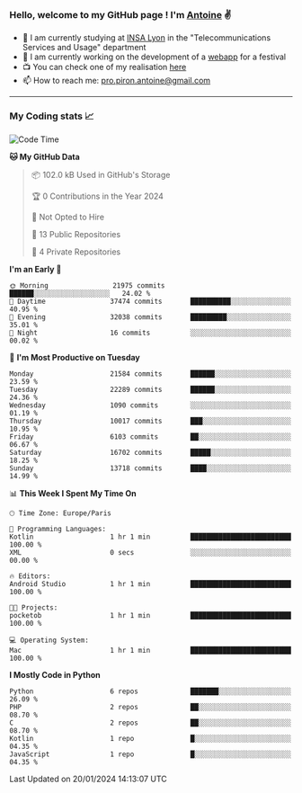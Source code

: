 ### Hello, welcome to my GitHub page ! I'm [Antoine](https://github.com/AntoinePiron) ✌️

- 🌱 I am currently studying at [INSA Lyon](https://www.insa-lyon.fr) in the "Telecommunications Services and Usage" department
- 🔭 I am currently working on the development of a [webapp](https://github.com/24HeuresINSA/Overbookd) for a festival
- 📺 You can check one of my realisation [here](https://astustc.fr)
- 📫 How to reach me: [pro.piron.antoine@gmail.com](mailto:pro.piron.antoine@gmail.com)

---

### My Coding stats 📈
<!--START_SECTION:waka-->
![Code Time](http://img.shields.io/badge/Code%20Time-200%20hrs%2059%20mins-blue)

**🐱 My GitHub Data** 

> 📦 102.0 kB Used in GitHub's Storage 
 > 
> 🏆 0 Contributions in the Year 2024
 > 
> 🚫 Not Opted to Hire
 > 
> 📜 13 Public Repositories 
 > 
> 🔑 4 Private Repositories 
 > 
**I'm an Early 🐤** 

```text
🌞 Morning                21975 commits       ██████░░░░░░░░░░░░░░░░░░░   24.02 % 
🌆 Daytime                37474 commits       ██████████░░░░░░░░░░░░░░░   40.95 % 
🌃 Evening                32038 commits       █████████░░░░░░░░░░░░░░░░   35.01 % 
🌙 Night                  16 commits          ░░░░░░░░░░░░░░░░░░░░░░░░░   00.02 % 
```
📅 **I'm Most Productive on Tuesday** 

```text
Monday                   21584 commits       ██████░░░░░░░░░░░░░░░░░░░   23.59 % 
Tuesday                  22289 commits       ██████░░░░░░░░░░░░░░░░░░░   24.36 % 
Wednesday                1090 commits        ░░░░░░░░░░░░░░░░░░░░░░░░░   01.19 % 
Thursday                 10017 commits       ███░░░░░░░░░░░░░░░░░░░░░░   10.95 % 
Friday                   6103 commits        ██░░░░░░░░░░░░░░░░░░░░░░░   06.67 % 
Saturday                 16702 commits       █████░░░░░░░░░░░░░░░░░░░░   18.25 % 
Sunday                   13718 commits       ████░░░░░░░░░░░░░░░░░░░░░   14.99 % 
```


📊 **This Week I Spent My Time On** 

```text
🕑︎ Time Zone: Europe/Paris

💬 Programming Languages: 
Kotlin                   1 hr 1 min          █████████████████████████   100.00 % 
XML                      0 secs              ░░░░░░░░░░░░░░░░░░░░░░░░░   00.00 % 

🔥 Editors: 
Android Studio           1 hr 1 min          █████████████████████████   100.00 % 

🐱‍💻 Projects: 
pocketob                 1 hr 1 min          █████████████████████████   100.00 % 

💻 Operating System: 
Mac                      1 hr 1 min          █████████████████████████   100.00 % 
```

**I Mostly Code in Python** 

```text
Python                   6 repos             ███████░░░░░░░░░░░░░░░░░░   26.09 % 
PHP                      2 repos             ██░░░░░░░░░░░░░░░░░░░░░░░   08.70 % 
C                        2 repos             ██░░░░░░░░░░░░░░░░░░░░░░░   08.70 % 
Kotlin                   1 repo              █░░░░░░░░░░░░░░░░░░░░░░░░   04.35 % 
JavaScript               1 repo              █░░░░░░░░░░░░░░░░░░░░░░░░   04.35 % 
```




 Last Updated on 20/01/2024 14:13:07 UTC
<!--END_SECTION:waka-->
